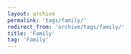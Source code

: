 ```yaml
---
layout: archive
permalink: 'tags/family/'
redirect_from: 'archive/tags/family/'
title: 'Family'
tag: 'Family'
---
```

